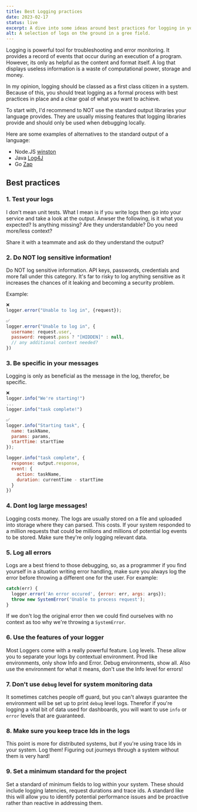 ```yaml
---
title: Best Logging practices
date: 2023-02-17
status: live
excerpt: A dive into some ideas around best practices for logging in your code. Why do you want logging? when you should and shouldn't.
alt: A selection of logs on the ground in a gree field.
---
```


Logging is powerful tool for troubleshooting and error monitoring. It provides a record of events that occur during an execution of a program. However, its only as helpful as the content and format itself. A log that displays useless information is a waste of computational power, storage and money.

In my opinion, logging should be classed as a first class citizen in a system. Because of this, you should treat logging as a formal process with best practices in place and a clear goal of what you want to achieve.

To start with, I'd recommend to NOT use the standard output libraries your language provides. They are usually missing features that logging libraries provide and should only be used when debugging locally.

Here are some examples of alternatives to the standard output of a language:

- Node.JS [winston](https://github.com/winstonjs/winston)
- Java [Log4J](https://logging.apache.org/log4j/2.x/)
- Go [Zap](https://pkg.go.dev/go.uber.org/zap)

## Best practices

### 1. Test your logs

I don't mean unit tests. What I mean is if you write logs then go into your service and take a look at the output. Anwser the following,  is it what you expected? Is anything missing? Are they understandable? Do you need more/less context?

Share it with a teammate and ask do they understand the output?

### 2. Do NOT log sensitive information!

Do NOT log sensitive information. API keys, passwords, credentials and more fall under this category. It's far to risky to log anything sensitive as it increases the chances of it leaking and becoming a security problem.

Example:

```js
❌
logger.error("Unable to log in", {request});

✅
logger.error("Unable to log in", {
  username: request.user,
  password: request.pass ? "[HIDDEN]" : null,
  // any additional context needed?
})
```

### 3. Be specific in your messages

Logging is only as beneficial as the message in the log, therefor, be specific.

```js
❌
logger.info("We're starting!")
...
logger.info("task complete!")

✅
logger.info("Starting task", {
  name: taskName,
  params: params,
  startTime: startTime
});

logger.info("task complete", {
  response: output.response,
  event: {
    action: taskName,
    duration: currentTime - startTime
  }
})
```

### 4. Dont log large messages!

Logging costs money. The logs are usually stored on a file and uploaded into storage where they can parsed. This costs. If your system responded to a million requests that could be millions and millions of potential log events to be stored. Make sure they're only logging relevant data.

### 5. Log all errors

Logs are a best friend to those debugging, so, as a programmer if you find yourself in a situation writing error handling, make sure you always log the error before throwing a different one for the user. For example:

```js
catch(err) {
  logger.error('An error occured', {error: err, args: args});
  throw new SystemError('Unable to process request');
}
```

If we don't log the original error then we could find ourselves with no context as too why we're throwing a `SystemError`.

### 6. Use the features of your logger

Most Loggers come with a really powerful feature. Log levels. These allow you to separate your logs by contextual environment. Prod like environments, only show Info and Error. Debug environments, show all. Also use the environment for what it means, don't use the Info level for errors!

### 7. Don't use `debug` level for system monitoring data

It sometimes catches people off guard, but you can't always guarantee the environment will be set up to print `debug` level logs. Therefor if you're logging a vital bit of data used for dashboards, you will want to use `info` or `error` levels that are guaranteed.

### 8. Make sure you keep trace Ids in the logs

This point is more for distributed systems, but if you're using trace Ids in your system. Log them! Figuring out journeys through a system without them is very hard!

### 9. Set a minimum standard for the project

Set a standard of minimum fields to log within your system. These should include logging latencies, request durations and trace ids. A standard like this will allow you to identify potential performance issues and be proactive rather than reactive in addressing them.